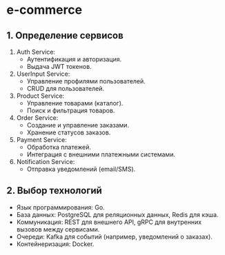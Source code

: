 # e-commerce

## 1. Определение сервисов

1. Auth Service:
   - Аутентификация и авторизация.
   - Выдача JWT токенов.
2. UserInput Service:
   - Управление профилями пользователей.
   - CRUD для пользователей.
3. Product Service:
   - Управление товарами (каталог).
   - Поиск и фильтрация товаров.
4. Order Service:
   - Создание и управление заказами.
   - Хранение статусов заказов.
5. Payment Service:
   - Обработка платежей.
   - Интеграция с внешними платежными системами.
6. Notification Service:
   - Отправка уведомлений (email/SMS).

## 2. Выбор технологий
- Язык программирования: Go.
- База данных: PostgreSQL для реляционных данных, Redis для кэша.
- Коммуникация: REST для внешнего API, gRPC для внутренних вызовов между сервисами.
- Очереди: Kafka для событий (например, уведомлений о заказах).
- Контейнеризация: Docker.

